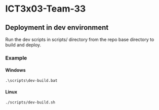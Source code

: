 # ICT3x03-Team-33
## Deployment in dev environment
Run the dev scripts in scripts/ directory from the repo base directory to build and deploy.

### Example
#### Windows
```.\scripts\dev-build.bat```
#### Linux
```./scripts/dev-build.sh```

